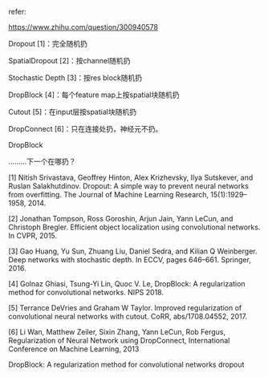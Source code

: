 refer:

https://www.zhihu.com/question/300940578





Dropout [1]：完全随机扔

SpatialDropout [2]：按channel随机扔

Stochastic Depth [3]：按res block随机扔

DropBlock [4]：每个feature map上按spatial块随机扔

Cutout [5]：在input层按spatial块随机扔

DropConnect [6]：只在连接处扔，神经元不扔。

DropBlock

.........下一个在哪扔？

[1] Nitish Srivastava, Geoffrey Hinton, Alex Krizhevsky, Ilya Sutskever, and Ruslan Salakhutdinov. Dropout: A simple way to prevent neural networks from overfitting. The Journal of Machine Learning Research, 15(1):1929–1958, 2014. 

[2] Jonathan Tompson, Ross Goroshin, Arjun Jain, Yann LeCun, and Christoph Bregler. Efficient object localization using convolutional networks. In CVPR, 2015.

[3] Gao Huang, Yu Sun, Zhuang Liu, Daniel Sedra, and Kilian Q Weinberger. Deep networks with stochastic depth. In ECCV, pages 646–661. Springer, 2016.

[4] Golnaz Ghiasi, Tsung-Yi Lin, Quoc V. Le, DropBlock: A regularization method for convolutional networks. NIPS 2018.

[5] Terrance DeVries and Graham W Taylor. Improved regularization of convolutional neural networks with cutout. CoRR, abs/1708.04552, 2017.

[6] Li Wan, Matthew Zeiler, Sixin Zhang, Yann LeCun, Rob Fergus, Regularization of Neural Network using DropConnect, International Conference on Machine Learning, 2013

DropBlock: A regularization method for convolutional networks dropout